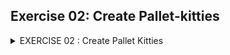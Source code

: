 ## Exercise 02: Create Pallet-kitties 



<details>
<summary> EXERCISE 02 : Create Pallet Kitties </summary>
  
  <details>
  <summary> STEP 1 </summary>
  <strong>Define 3 on-chain storages</strong>
  <ul>
    <li> KittyId : StorageValue </li>
    <li> Kitties : StorageMap(DNA => Kitty) </li>
    <li>KittiesOwned : StorageMap(AccountId => Vec(DNA))</li>
  </ul>

  </details>

  <details>
  <summary> STEP 2 </summary>
    <strong>Define Event and Error (There are some suggestions in the code section)</strong>
  </details>
    <details>
  <summary> STEP 3 </summary>
    <strong>Create helper function `gen_dna`:</strong>
      <ul>
    <li> Input : DNA  </li>
    <li> if dna length is even return Male else return Female </li>
    <li>Output: Result(Gender, Error(T)))</li>
  </ul>
  </details>

  <details>
  <summary> STEP 4 </summary>
  <strong>Create extrinsic call `create_kitty`</strong>
  <ul>
    <li>generate gender and declair new kitty</li>
    <li>Check duplicate kitty, 1 kitty has different dna</li>
    <li> Get current kitty id </li>
    <li> Add new kitty to  on-chain storage KittiesOwned </li>
    <li> Write new kitty to storage Kitties and KittyId </li>
    <li> Emit Create Event </li>
  </ul>

  </details>
  <details>
  <summary> STEP 5 </summary>
    <strong>Verify whether your extrinsic call logic is correct or not. Remember to start your local node and access polkadotjs explorer</strong>
  <ul>
    <li>Create first kitty successfully</li>
    <img src="../../images/Create_first_kitty.png">
    <li>Access on-chain storage </li>
    <img src="../../images/Access_on_chain_storage.png">
    <li>Create second kitty successfully</li>
    <img src="../../images/Create_second_kitty.png">
    <li>Create duplicate kitty -> Emit DuplicateKitty Error </li>
    <img src="../../images/Duplicate_Kitty.png">
  </ul>

  </details>
</details>